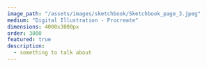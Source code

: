 ```yaml
---
image_path: "/assets/images/sketchbook/Sketchbook_page_3.jpeg"
medium: "Digital Illustration - Procreate"
dimensions: 4000x3000px 
order: 3000
featured: true
description:
  - something to talk about 
---
```


